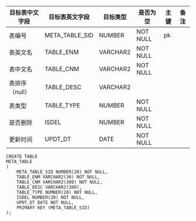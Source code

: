 <!--sec data-title="表描述表" data-id="section0" data-show=true ces-->

| 目标表中文字段   | 目标表英文字段        | 目标类型     | 是否为空     | 主键   | 备注   |
| --------- | -------------- | -------- | -------- | ---- | ---- |
| 表编号       | META_TABLE_SID | NUMBER   | NOT NULL | pk   |      |
| 表英文名      | TABLE_ENM      | VARCHAR2 | NOT NULL |      |      |
| 表中文名      | TABLE_CNM      | VARCHAR2 | NOT NULL |      |      |
| 表排序（null） | TABLE_DESC     | VARCHAR2 |          |      |      |
| 表类型       | TABLE_TYPE     | NUMBER   | NOT NULL |      |      |
| 是否删除      | ISDEL          | NUMBER   | NOT NULL |      |      |
| 更新时间      | UPDT_DT        | DATE     | NOT NULL |      |      |
<!--endsec-->

<!--sec data-title="DDL" data-id="section1" data-show=true ces-->

    CREATE TABLE
    META_TABLE
    (
        META_TABLE_SID NUMBER(20) NOT NULL,
        TABLE_ENM VARCHAR2(30) NOT NULL,
        TABLE_CNM VARCHAR2(300) NOT NULL,
        TABLE_DESC VARCHAR2(300),
        TABLE_TYPE NUMBER(20) NOT NULL,
        ISDEL NUMBER(20) NOT NULL,
        UPDT_DT DATE NOT NULL,
        PRIMARY KEY (META_TABLE_SID)
    );

<!--endsec-->

